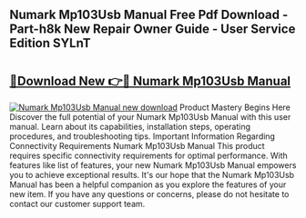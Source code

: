 ## Numark Mp103Usb Manual Free Pdf Download - Part-h8k New Repair Owner Guide - User Service Edition SYLnT

# <h2><a href="http://cf13387.oget.top/?id=Numark+Mp103Usb+Manual">🔗Download New 👉🔴 Numark Mp103Usb Manual</a></h2>

[![Numark Mp103Usb Manual new download](https://i.imgur.com/5g1atiW.png)](http://cf13387.oget.top/?id=Numark+Mp103Usb+Manual)
Product Mastery Begins Here Discover the full potential of your Numark Mp103Usb Manual with this user manual. Learn about its capabilities, installation steps, operating procedures, and troubleshooting tips. Important Information Regarding Connectivity Requirements Numark Mp103Usb Manual This product requires specific connectivity requirements for optimal performance. With features like list of features, your new Numark Mp103Usb Manual empowers you to achieve exceptional results. It's our hope that the Numark Mp103Usb Manual has been a helpful companion as you explore the features of your new item. If you have any questions or concerns, please do not hesitate to contact our customer support team.
